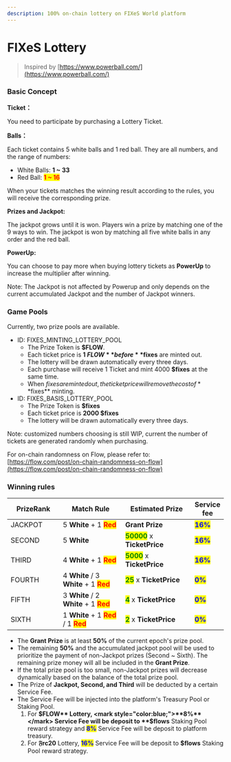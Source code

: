 ```yaml
---
description: 100% on-chain lottery on FIXeS World platform
---
```


# FIXeS Lottery

> Inspired by [https://www.powerball.com/](https://www.powerball.com/)

### Basic Concept

**Ticket：**&#x20;

You need to participate by purchasing a Lottery Ticket.

**Balls：**

Each ticket contains 5 white balls and 1 red ball. They are all numbers, and the range of numbers:

* White Balls: **1 \~ 33**
* Red Ball: <mark style="color:red;">**1 \~ 16**</mark>

When your tickets matches the winning result according to the rules, you will receive the corresponding prize.

**Prizes and Jackpot:**

The jackpot grows until it is won. Players win a prize by matching one of the 9 ways to win. The jackpot is won by matching all five white balls in any order and the red ball.&#x20;

**PowerUp:**

You can choose to pay more when buying lottery tickets as **PowerUp** to increase the multiplier after winning.&#x20;

Note: The Jackpot is not affected by Powerup and only depends on the current accumulated Jackpot and the number of Jackpot winners.

### Game Pools

Currently, two prize pools are available.

* ID: FIXES\_MINTING\_LOTTERY\_POOL
  * The Prize Token is **$FLOW**.
  * Each ticket price is **1 $FLOW** before **$fixes** are minted out.&#x20;
  * The lottery will be drawn automatically every three days.
  * Each purchase will receive 1 Ticket and mint 4000 **$fixes** at the same time.
  * When $fixes are minted out, the ticket price will remove the cost of **$fixes** minting.
* ID: FIXES\_BASIS\_LOTTERY\_POOL
  * The Prize Token is **$fixes**
  * Each ticket price is **2000 $fixes**
  * The lottery will be drawn automatically every three days.

Note: customized numbers choosing is still WIP, current the number of tickets are generated randomly when purchasing.

For on-chain randomness on Flow, please refer to: [https://flow.com/post/on-chain-randomness-on-flow](https://flow.com/post/on-chain-randomness-on-flow)

### Winning rules

<table><thead><tr><th width="137">PrizeRank</th><th width="223">Match Rule</th><th width="212">Estimated Prize</th><th>Service fee</th></tr></thead><tbody><tr><td>JACKPOT</td><td>5 <strong>White</strong> + 1 <mark style="color:red;"><strong>Red</strong></mark></td><td><strong>Grant Prize</strong></td><td><mark style="color:blue;"><strong>16%</strong></mark></td></tr><tr><td>SECOND</td><td>5 <strong>White</strong></td><td><mark style="color:green;"><strong>50000</strong></mark> x <strong>TicketPrice</strong></td><td><mark style="color:blue;"><strong>16%</strong></mark></td></tr><tr><td>THIRD</td><td>4 <strong>White</strong> + 1 <mark style="color:red;"><strong>Red</strong></mark></td><td><mark style="color:green;"><strong>5000</strong></mark> x <strong>TicketPrice</strong></td><td><mark style="color:blue;"><strong>16%</strong></mark></td></tr><tr><td>FOURTH</td><td>4 <strong>White</strong> / 3 <strong>White</strong> + 1 <mark style="color:red;"><strong>Red</strong></mark></td><td><mark style="color:green;"><strong>25</strong></mark> x <strong>TicketPrice</strong></td><td><mark style="color:blue;"><strong>0%</strong></mark></td></tr><tr><td>FIFTH</td><td>3 <strong>White</strong> / 2 <strong>White</strong> + 1 <mark style="color:red;"><strong>Red</strong></mark></td><td><mark style="color:green;"><strong>4</strong></mark> x <strong>TicketPrice</strong></td><td><mark style="color:blue;"><strong>0%</strong></mark></td></tr><tr><td>SIXTH</td><td>1 <strong>White</strong> + 1 <mark style="color:red;"><strong>Red</strong></mark> / 1 <mark style="color:red;"><strong>Red</strong></mark></td><td><mark style="color:green;"><strong>2</strong></mark> x <strong>TicketPrice</strong></td><td><mark style="color:blue;"><strong>0%</strong></mark></td></tr></tbody></table>

* The **Grant Prize** is at least **50%** of the current epoch's prize pool.&#x20;
* The remaining **50%** and the accumulated jackpot pool will be used to prioritize the payment of non-Jackpot prizes (Second \~ Sixth). The remaining prize money will all be included in the **Grant Prize**.
* If the total prize pool is too small, non-Jackpot prizes will decrease dynamically based on the balance of the total prize pool.
* The Prize of **Jackpot, Second, and Third** will be deducted by a certain Service Fee.
* The Service Fee will be injected into the platform's Treasury Pool or Staking Pool.
  1. For **$FLOW** Lottery, <mark style="color:blue;">**8%**</mark> Service Fee will be deposit to **$flows** Staking Pool reward strategy and <mark style="color:blue;">**8%**</mark> Service Fee will be deposit to platform treasury.
  2. For **𝔉rc20** Lottery, <mark style="color:blue;">**16%**</mark> Service Fee will be deposit to **$flows** Staking Pool reward strategy.

